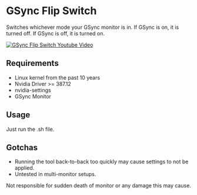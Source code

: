 # GSync Flip Switch
Switches whichever mode your GSync monitor is in. If GSync is on, it is turned off. If GSync is off, it is turned on.

[![GSync Flip Switch Youtube Video](https://i.imgur.com/hXoftEq.png)](https://www.youtube.com/watch?v=1w7AlD-x3vs "GSync Flip Switch Example Youtube Video")

## Requirements
* Linux kernel from the past 10 years
* Nvidia Driver >= 387.12
* nvidia-settings
* GSync Monitor

## Usage
Just run the .sh file.

## Gotchas
* Running the tool back-to-back too quickly may cause settings to not be applied.
* Untested in multi-monitor setups.

Not responsible for sudden death of monitor or any damage this may cause.
